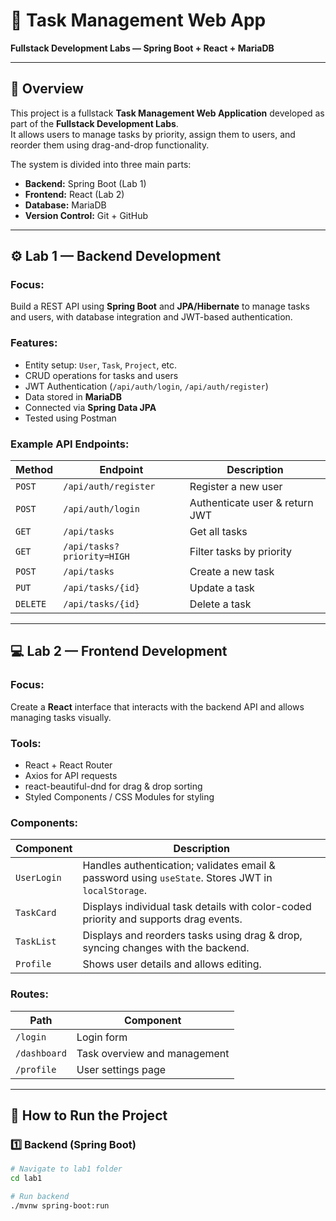 # 🧩 Task Management Web App  
**Fullstack Development Labs — Spring Boot + React + MariaDB**

---

## 📘 Overview
This project is a fullstack **Task Management Web Application** developed as part of the **Fullstack Development Labs**.  
It allows users to manage tasks by priority, assign them to users, and reorder them using drag-and-drop functionality.

The system is divided into three main parts:
- **Backend:** Spring Boot (Lab 1)
- **Frontend:** React (Lab 2)
- **Database:** MariaDB
- **Version Control:** Git + GitHub

---

## ⚙️ Lab 1 — Backend Development
### Focus:
Build a REST API using **Spring Boot** and **JPA/Hibernate** to manage tasks and users, with database integration and JWT-based authentication.

### Features:
- Entity setup: `User`, `Task`, `Project`, etc.  
- CRUD operations for tasks and users  
- JWT Authentication (`/api/auth/login`, `/api/auth/register`)  
- Data stored in **MariaDB**  
- Connected via **Spring Data JPA**  
- Tested using Postman  

### Example API Endpoints:
| Method | Endpoint | Description |
|--------|-----------|-------------|
| `POST` | `/api/auth/register` | Register a new user |
| `POST` | `/api/auth/login` | Authenticate user & return JWT |
| `GET`  | `/api/tasks` | Get all tasks |
| `GET`  | `/api/tasks?priority=HIGH` | Filter tasks by priority |
| `POST` | `/api/tasks` | Create a new task |
| `PUT`  | `/api/tasks/{id}` | Update a task |
| `DELETE` | `/api/tasks/{id}` | Delete a task |

---

## 💻 Lab 2 — Frontend Development
### Focus:
Create a **React** interface that interacts with the backend API and allows managing tasks visually.

### Tools:
- React + React Router  
- Axios for API requests  
- react-beautiful-dnd for drag & drop sorting  
- Styled Components / CSS Modules for styling  

### Components:
| Component | Description |
|------------|--------------|
| `UserLogin` | Handles authentication; validates email & password using `useState`. Stores JWT in `localStorage`. |
| `TaskCard` | Displays individual task details with color-coded priority and supports drag events. |
| `TaskList` | Displays and reorders tasks using drag & drop, syncing changes with the backend. |
| `Profile` | Shows user details and allows editing. |

### Routes:
| Path | Component |
|------|------------|
| `/login` | Login form |
| `/dashboard` | Task overview and management |
| `/profile` | User settings page |

---

## 🧠 How to Run the Project

### 1️⃣ Backend (Spring Boot)
```bash
# Navigate to lab1 folder
cd lab1

# Run backend
./mvnw spring-boot:run
